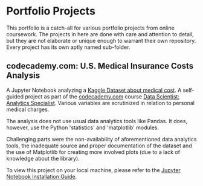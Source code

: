 # Portfolio Projects
This portfolio is a catch-all for various portfolio projects from online coursework. The projects in here are done with care and attention to detail, but they are not elaborate or unique enough to warrant their own repository. Every project has its own aptly named sub-folder. 

## codecademy.com: U.S. Medical Insurance Costs Analysis
A Jupyter Notebook analyzing a [Kaggle Dataset about medical cost](https://www.kaggle.com/datasets/mirichoi0218/insurance). A self-guided project as part of the [codecademy.com](https://codecademy.com) course [Data Scientist: Analytics Specialist](https://www.codecademy.com/learn/paths/data-analyst). Various variables are scrutinized in relation to personal medical charges. 

The analysis does not use usual data analytics tools like Pandas. It does, however, use the Python 'statistics' and 'matplotlib' modules.

Challenging parts were the non-availability of aforementioned data analytics tools, the inadequate source and proper documentation of the dataset and the use of Matplotlib for creating more involved plots (due to a lack of knowledge about the library).

To view this project on your local machine, please refer to the [Jupyter Notebook Installation Guide](https://jupyter.org/install).
